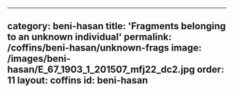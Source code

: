 
---
category: beni-hasan
title: 'Fragments belonging to an unknown individual'
permalink: /coffins/beni-hasan/unknown-frags
image: /images/beni-hasan/E_67_1903_1_201507_mfj22_dc2.jpg
order: 11
layout: coffins
id: beni-hasan
---
